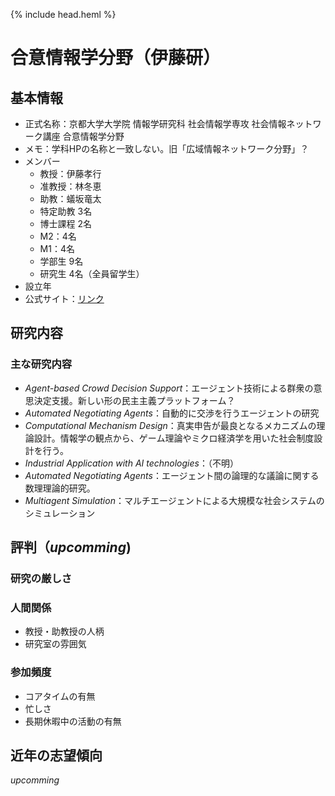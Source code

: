 {% include head.heml %}
# 合意情報学分野（伊藤研）
## 基本情報
- 正式名称：京都大学大学院 情報学研究科 社会情報学専攻 社会情報ネットワーク講座 合意情報学分野
- メモ：学科HPの名称と一致しない。旧「広域情報ネットワーク分野」？
- メンバー
  - 教授：伊藤孝行
  - 准教授：林冬恵
  - 助教：蟻坂竜太
  - 特定助教 3名
  - 博士課程 2名
  - M2：4名
  - M1：4名
  - 学部生 9名
  - 研究生 4名（全員留学生）
- 設立年
- 公式サイト：[リンク](https://sites.google.com/kyoto-u.ac.jp/takayukiitolaboratory/home)

## 研究内容
### 主な研究内容
- *Agent-based Crowd Decision Support*：エージェント技術による群衆の意思決定支援。新しい形の民主主義プラットフォーム？
- *Automated Negotiating Agents*：自動的に交渉を行うエージェントの研究
- *Computational Mechanism Design*：真実申告が最良となるメカニズムの理論設計。情報学の観点から、ゲーム理論やミクロ経済学を用いた社会制度設計を行う。
- *Industrial Application with AI technologies*：（不明）
- *Automated Negotiating Agents*：エージェント間の論理的な議論に関する数理理論的研究。
- *Multiagent Simulation*：マルチエージェントによる大規模な社会システムのシミュレーション

## 評判（*upcomming*)
### 研究の厳しさ
### 人間関係
- 教授・助教授の人柄
- 研究室の雰囲気
### 参加頻度
- コアタイムの有無
- 忙しさ
- 長期休暇中の活動の有無

## 近年の志望傾向
*upcomming*